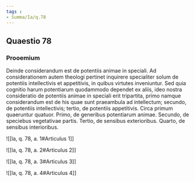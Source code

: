 ```yaml
---
tags : 
- Summa/Ia/q.78
---
```


## Quaestio 78

### Prooemium

Deinde considerandum est de potentiis animae in speciali. Ad considerationem autem theologi pertinet inquirere specialiter solum de potentiis intellectivis et appetitivis, in quibus virtutes inveniuntur. Sed quia cognitio harum potentiarum quodammodo dependet ex aliis, ideo nostra consideratio de potentiis animae in speciali erit tripartita, primo namque considerandum est de his quae sunt praeambula ad intellectum; secundo, de potentiis intellectivis; tertio, de potentiis appetitivis. Circa primum quaeruntur quatuor. Primo, de generibus potentiarum animae. Secundo, de speciebus vegetativae partis. Tertio, de sensibus exterioribus. Quarto, de sensibus interioribus.

![[Ia, q. 78, a. 1#Articulus 1]]

![[Ia, q. 78, a. 2#Articulus 2]]

![[Ia, q. 78, a. 3#Articulus 3]]

![[Ia, q. 78, a. 4#Articulus 4]]

